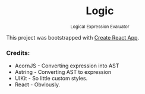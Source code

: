 <div align="center">
  <h1>Logic</h1>
  <sub>Logical Expression Evaluator</sub>
</div>

This project was bootstrapped with [Create React App](https://github.com/facebook/create-react-app).

### Credits:

- AcornJS - Converting expression into AST
- Astring - Converting AST to expression
- UIKit - So little custom styles.
- React - Obviously.

